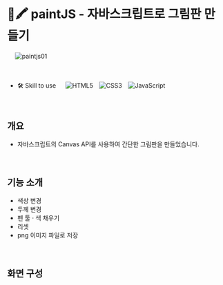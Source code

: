 # 🎨🖍 paintJS - 자바스크립트로 그림판 만들기

　
![paintjs01](https://user-images.githubusercontent.com/96227239/175447472-9ab4bda8-1842-4bd7-b15d-1e4d3cde7880.gif)

　
 
- 🛠 Skill to use 　 ![HTML5](https://img.shields.io/badge/html5-%23E34F26.svg?style=for-the-badge&logo=html5&logoColor=white)　![CSS3](https://img.shields.io/badge/css3-%231572B6.svg?style=for-the-badge&logo=css3&logoColor=white)　![JavaScript](https://img.shields.io/badge/javascript-%23323330.svg?style=for-the-badge&logo=javascript&logoColor=%23F7DF1E)

　

## 개요

- 자바스크립트의 Canvas API를 사용하여 간단한 그림판을 만들었습니다.

　

## 기능 소개

- 색상 변경
- 두께 변경
- 펜 툴 · 색 채우기
- 리셋
- png 이미지 파일로 저장

　
 
## 화면 구성

